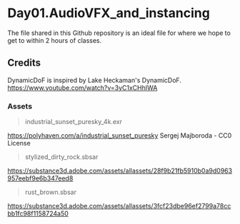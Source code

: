 # Day01.AudioVFX_and_instancing
The file shared in this Github repository is an ideal file for where we hope to get to within 2 hours of classes.

## Credits

DynamicDoF is inspired by Lake Heckaman's DynamicDoF.
https://www.youtube.com/watch?v=3yC1xCHhIWA

### Assets
> industrial_sunset_puresky_4k.exr

https://polyhaven.com/a/industrial_sunset_puresky
Sergej Majboroda - CC0 License

> stylized_dirty_rock.sbsar

https://substance3d.adobe.com/assets/allassets/28f9b21fb5910b0a9d0963957eebf9e6b347eed8

> rust_brown.sbsar

https://substance3d.adobe.com/assets/allassets/3fcf23dbe96ef2799a78ccbb1fc98f1158724a50